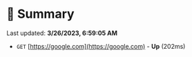 # 📖 Summary
Last updated: **3/26/2023, 6:59:05 AM**

- `GET` [https://google.com](https://google.com) - **Up** (202ms)
